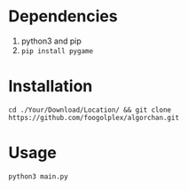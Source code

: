 # Dependencies
1. python3 and pip
2. `pip install pygame`
# Installation
`cd ./Your/Download/Location/ && git clone https://github.com/foogolplex/algorchan.git`
# Usage
`python3 main.py`
